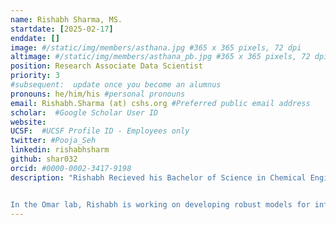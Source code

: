 ```yaml
---
name: Rishabh Sharma, MS.
startdate: [2025-02-17]
enddate: []
image: #/static/img/members/asthana.jpg #365 x 365 pixels, 72 dpi
altimage: #/static/img/members/asthana_pb.jpg #365 x 365 pixels, 72 dpi
position: Research Associate Data Scientist
priority: 3
#subsequent:  update once you become an alumnus
pronouns: he/him/his #personal pronouns
email: Rishabh.Sharma (at) cshs.org #Preferred public email address
scholar:  #Google Scholar User ID
website:
UCSF:  #UCSF Profile ID - Employees only
twitter: #Pooja_Seh
linkedin: rishabhsharm
github: shar032
orcid: #0000-0002-3417-9198
description: "Rishabh Recieved his Bachelor of Science in Chemical Engineering from the University of Southern California in 2020. Subsequently, he received his Masters degree in Data Science from the University of Rochester. His prior work has focused on developing AI-driven platforms for spatial biology applications and language models for description-to-molecule generation tasks.


In the Omar lab, Rishabh is working on developing robust models for inferring high resolution spatial and molecular features from routine hematoxylin and eosin (H&E)-stained whole slide images (WSI)."
---
```

